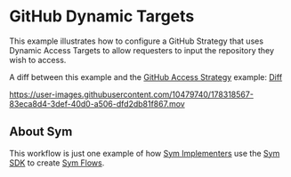 # GitHub Dynamic Targets

This example illustrates how to configure a GitHub Strategy that uses Dynamic Access Targets to allow requesters to input the repository they wish to access.

A diff between this example and the [GitHub Access Strategy](../github_access_strategy) example: [Diff](https://github.com/symopsio/examples/compare/c6698240c4322622045cc84cf1b7a2ceadcaead6...57d328c5b3a10d66db3c141d75f7b57dc3a396d4)

https://user-images.githubusercontent.com/10479740/178318567-83eca8d4-3def-40d0-a506-dfd2db81f867.mov

## About Sym

This workflow is just one example of how [Sym Implementers](https://docs.symops.com/docs/sym-for-implementers) use the [Sym SDK](https://docs.symops.com/docs) to create [Sym Flows](https://docs.symops.com/docs/flows).
